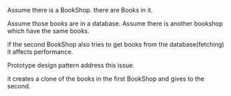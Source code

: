 Assume there is a BookShop.
there are Books in it.

Assume those books are in a database.
Assume there is another bookshop which have the same books.

if the second BookShop also tries to get books from the database(fetching) it affects performance.

Prototype design pattern address this issue.

it creates a clone of the books in the first BookShop and gives to the second.